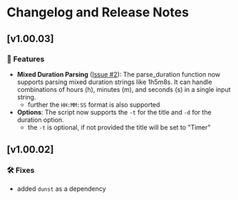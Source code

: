 # Changelog and Release Notes

## [v1.00.03]

### 🚀 Features

- **Mixed Duration Parsing** ([Issue #2](https://github.com/bitSheriff/dunst-timer/issues/2)): The parse_duration function now supports parsing mixed duration strings like 1h5m8s. It can handle combinations of hours (h), minutes (m), and seconds (s) in a single input string.
    - further the `HH:MM:SS` format is also supported
- **Options**: The script now supports the `-t` for the title and `-d` for the duration option.
    - the `-t` is optional, if not provided the title will be set to "Timer"

## [v1.00.02]

### 🛠 Fixes

- added `dunst` as a dependency
